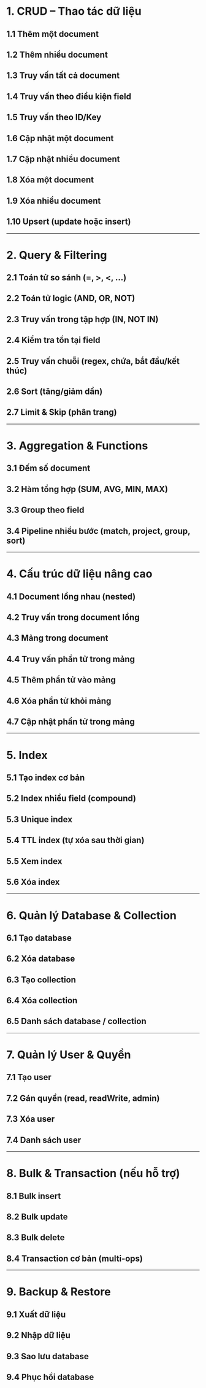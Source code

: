 # 1. CRUD – Thao tác dữ liệu

## 1.1 Thêm một document

## 1.2 Thêm nhiều document

## 1.3 Truy vấn tất cả document

## 1.4 Truy vấn theo điều kiện field

## 1.5 Truy vấn theo ID/Key

## 1.6 Cập nhật một document

## 1.7 Cập nhật nhiều document

## 1.8 Xóa một document

## 1.9 Xóa nhiều document

## 1.10 Upsert (update hoặc insert)

---

# 2. Query & Filtering

## 2.1 Toán tử so sánh (=, >, <, …)

## 2.2 Toán tử logic (AND, OR, NOT)

## 2.3 Truy vấn trong tập hợp (IN, NOT IN)

## 2.4 Kiểm tra tồn tại field

## 2.5 Truy vấn chuỗi (regex, chứa, bắt đầu/kết thúc)

## 2.6 Sort (tăng/giảm dần)

## 2.7 Limit & Skip (phân trang)

---

# 3. Aggregation & Functions

## 3.1 Đếm số document

## 3.2 Hàm tổng hợp (SUM, AVG, MIN, MAX)

## 3.3 Group theo field

## 3.4 Pipeline nhiều bước (match, project, group, sort)

---

# 4. Cấu trúc dữ liệu nâng cao

## 4.1 Document lồng nhau (nested)

## 4.2 Truy vấn trong document lồng

## 4.3 Mảng trong document

## 4.4 Truy vấn phần tử trong mảng

## 4.5 Thêm phần tử vào mảng

## 4.6 Xóa phần tử khỏi mảng

## 4.7 Cập nhật phần tử trong mảng

---

# 5. Index

## 5.1 Tạo index cơ bản

## 5.2 Index nhiều field (compound)

## 5.3 Unique index

## 5.4 TTL index (tự xóa sau thời gian)

## 5.5 Xem index

## 5.6 Xóa index

---

# 6. Quản lý Database & Collection

## 6.1 Tạo database

## 6.2 Xóa database

## 6.3 Tạo collection

## 6.4 Xóa collection

## 6.5 Danh sách database / collection

---

# 7. Quản lý User & Quyền

## 7.1 Tạo user

## 7.2 Gán quyền (read, readWrite, admin)

## 7.3 Xóa user

## 7.4 Danh sách user

---

# 8. Bulk & Transaction (nếu hỗ trợ)

## 8.1 Bulk insert

## 8.2 Bulk update

## 8.3 Bulk delete

## 8.4 Transaction cơ bản (multi-ops)

---

# 9. Backup & Restore

## 9.1 Xuất dữ liệu

## 9.2 Nhập dữ liệu

## 9.3 Sao lưu database

## 9.4 Phục hồi database
